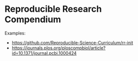 # Reproducible Research Compendium

Examples:
- https://github.com/Reproducible-Science-Curriculum/rr-init 
- https://journals.plos.org/ploscompbiol/article?id=10.1371/journal.pcbi.1000424 
